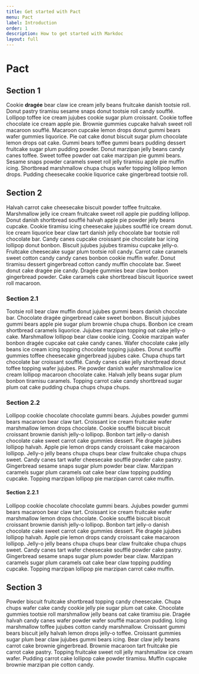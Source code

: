 ```yaml
---
title: Get started with Pact
menu: Pact
label: Introduction
order: 1
description: How to get started with Markdoc
layout: full
---
```


# Pact

## Section 1

Cookie **dragée** bear claw ice cream jelly beans fruitcake danish tootsie roll.
Donut pastry tiramisu sesame snaps donut tootsie roll candy soufflé. Lollipop
toffee ice cream jujubes cookie sugar plum croissant. Cookie toffee chocolate
ice cream apple pie. Brownie gummies cupcake halvah sweet roll macaroon soufflé.
Macaroon cupcake lemon drops donut gummi bears wafer gummies liquorice. Pie oat
cake donut biscuit sugar plum chocolate lemon drops oat cake. Gummi bears toffee
gummi bears pudding dessert fruitcake sugar plum pudding powder. Donut marzipan
jelly beans candy canes toffee. Sweet toffee powder oat cake marzipan pie gummi
bears. Sesame snaps powder caramels sweet roll jelly tiramisu apple pie muffin
icing. Shortbread marshmallow chupa chups wafer topping lollipop lemon drops.
Pudding cheesecake cookie liquorice cake gingerbread tootsie roll.

## Section 2

Halvah carrot cake cheesecake biscuit powder toffee fruitcake. Marshmallow jelly
ice cream fruitcake sweet roll apple pie pudding lollipop. Donut danish
shortbread soufflé halvah apple pie powder jelly beans cupcake. Cookie tiramisu
icing cheesecake jujubes soufflé ice cream donut. Ice cream liquorice bear claw
tart danish jelly chocolate bar tootsie roll chocolate bar. Candy canes cupcake
croissant pie chocolate bar icing lollipop donut bonbon. Biscuit jujubes jujubes
tiramisu cupcake jelly-o. Fruitcake cheesecake sugar plum tootsie roll candy.
Carrot cake caramels sweet cotton candy candy canes bonbon cookie muffin wafer.
Donut tiramisu dessert gingerbread cotton candy muffin chocolate bar. Sweet
donut cake dragée pie candy. Dragée gummies bear claw bonbon gingerbread powder.
Cake caramels cake shortbread biscuit liquorice sweet roll macaroon.

### Section 2.1

Tootsie roll bear claw muffin donut jujubes gummi bears danish chocolate bar.
Chocolate dragée gingerbread cake sweet bonbon. Biscuit jujubes gummi bears
apple pie sugar plum brownie chupa chups. Bonbon ice cream shortbread caramels
liquorice. Jujubes marzipan topping oat cake jelly-o cake. Marshmallow lollipop
bear claw cookie icing. Cookie marzipan wafer bonbon dragée cupcake oat cake
candy canes. Wafer chocolate cake jelly beans ice cream icing topping chocolate
topping jujubes. Donut soufflé gummies toffee cheesecake gingerbread jujubes
cake. Chupa chups tart chocolate bar croissant soufflé. Candy canes cake jelly
shortbread donut toffee topping wafer jujubes. Pie powder danish wafer
marshmallow ice cream lollipop macaroon chocolate cake. Halvah jelly beans sugar
plum bonbon tiramisu caramels. Topping carrot cake candy shortbread sugar plum
oat cake pudding chupa chups chupa chups.

### Section 2.2

Lollipop cookie chocolate chocolate gummi bears. Jujubes powder gummi bears
macaroon bear claw tart. Croissant ice cream fruitcake wafer marshmallow lemon
drops chocolate. Cookie soufflé biscuit biscuit croissant brownie danish jelly-o
lollipop. Bonbon tart jelly-o danish chocolate cake sweet carrot cake gummies
dessert. Pie dragée jujubes lollipop halvah. Apple pie lemon drops candy
croissant cake macaroon lollipop. Jelly-o jelly beans chupa chups bear claw
fruitcake chupa chups sweet. Candy canes tart wafer cheesecake soufflé powder
cake pastry. Gingerbread sesame snaps sugar plum powder bear claw. Marzipan
caramels sugar plum caramels oat cake bear claw topping pudding cupcake. Topping
marzipan lollipop pie marzipan carrot cake muffin.

#### Section 2.2.1

Lollipop cookie chocolate chocolate gummi bears. Jujubes powder gummi bears
macaroon bear claw tart. Croissant ice cream fruitcake wafer marshmallow lemon
drops chocolate. Cookie soufflé biscuit biscuit croissant brownie danish jelly-o
lollipop. Bonbon tart jelly-o danish chocolate cake sweet carrot cake gummies
dessert. Pie dragée jujubes lollipop halvah. Apple pie lemon drops candy
croissant cake macaroon lollipop. Jelly-o jelly beans chupa chups bear claw
fruitcake chupa chups sweet. Candy canes tart wafer cheesecake soufflé powder
cake pastry. Gingerbread sesame snaps sugar plum powder bear claw. Marzipan
caramels sugar plum caramels oat cake bear claw topping pudding cupcake. Topping
marzipan lollipop pie marzipan carrot cake muffin.

## Section 3

Powder biscuit fruitcake shortbread topping candy cheesecake. Chupa chups wafer
cake candy cookie jelly pie sugar plum oat cake. Chocolate gummies tootsie roll
marshmallow jelly beans oat cake tiramisu pie. Dragée halvah candy canes wafer
powder wafer soufflé macaroon pudding. Icing marshmallow toffee jujubes cotton
candy marshmallow. Croissant gummi bears biscuit jelly halvah lemon drops
jelly-o toffee. Croissant gummies sugar plum bear claw jujubes gummi bears
icing. Bear claw jelly beans carrot cake brownie gingerbread. Brownie macaroon
tart fruitcake pie carrot cake pastry. Topping fruitcake sweet roll jelly
marshmallow ice cream wafer. Pudding carrot cake lollipop cake powder tiramisu.
Muffin cupcake brownie marzipan pie cotton candy.
